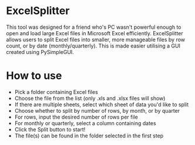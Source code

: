 # ExcelSplitter

This tool was designed for a friend who's PC wasn't powerful enough to open and load large Excel files in Microsoft Excel efficiently.
ExcelSplitter allows users to split Excel files into smaller, more manageable files by row count, or by date (monthly/quarterly).
This is made easier utilising a GUI created using PySimpleGUI.

# How to use
- Pick a folder containing Excel files
- Choose the file from the list (only .xls and .xlsx files will show)
- If there are multiple sheets, select which sheet of data you'd like to split
- Choose whether to split by number of rows, by month, or by quarter
- For rows, input the desired number of rows per file
- For monthly or quarterly, select a column containing dates
- Click the Split button to start!
- The file(s) can be found in the folder selected in the first step
